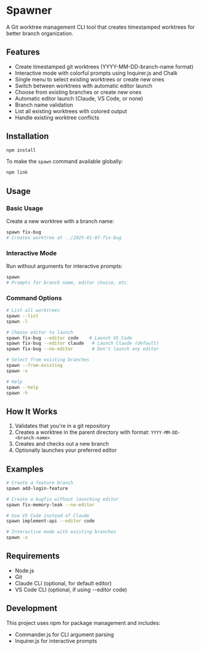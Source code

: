 # Spawner

A Git worktree management CLI tool that creates timestamped worktrees for better branch organization.

## Features

- Create timestamped git worktrees (YYYY-MM-DD-branch-name format)
- Interactive mode with colorful prompts using Inquirer.js and Chalk
- Single menu to select existing worktrees or create new ones
- Switch between worktrees with automatic editor launch
- Choose from existing branches or create new ones
- Automatic editor launch (Claude, VS Code, or none)
- Branch name validation
- List all existing worktrees with colored output
- Handle existing worktree conflicts

## Installation

```bash
npm install
```

To make the `spawn` command available globally:

```bash
npm link
```

## Usage

### Basic Usage

Create a new worktree with a branch name:

```bash
spawn fix-bug
# Creates worktree at ../2025-01-07-fix-bug
```

### Interactive Mode

Run without arguments for interactive prompts:

```bash
spawn
# Prompts for branch name, editor choice, etc.
```

### Command Options

```bash
# List all worktrees
spawn --list
spawn -l

# Choose editor to launch
spawn fix-bug --editor code    # Launch VS Code
spawn fix-bug --editor claude   # Launch Claude (default)
spawn fix-bug --no-editor       # Don't launch any editor

# Select from existing branches
spawn --from-existing
spawn -x

# Help
spawn --help
spawn -h
```

## How It Works

1. Validates that you're in a git repository
2. Creates a worktree in the parent directory with format: `YYYY-MM-DD-<branch-name>`
3. Creates and checks out a new branch
4. Optionally launches your preferred editor

## Examples

```bash
# Create a feature branch
spawn add-login-feature

# Create a bugfix without launching editor
spawn fix-memory-leak --no-editor

# Use VS Code instead of Claude
spawn implement-api --editor code

# Interactive mode with existing branches
spawn -x
```

## Requirements

- Node.js
- Git
- Claude CLI (optional, for default editor)
- VS Code CLI (optional, if using --editor code)

## Development

This project uses npm for package management and includes:
- Commander.js for CLI argument parsing
- Inquirer.js for interactive prompts